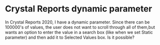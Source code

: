 
# Crystal Reports dynamic parameter

In Crystal Reports 2020, I have a dynamic parameter. Since there can be 100000's of values, the user does not want to scroll through all of them,but wants an option to enter the value in a search box (like when we set Static parameter) and then add it to Selected Values box.
Is it possible?

        